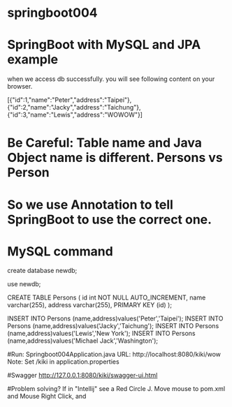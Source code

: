# springboot004
# SpringBoot with MySQL and JPA example

when we access db successfully. you will see following content on your browser.

[{"id":1,"name":"Peter","address":"Taipei"},{"id":2,"name":"Jacky","address":"Taichung"},{"id":3,"name":"Lewis","address":"WOWOW"}]


# Be Careful: Table name and Java Object name is different. Persons vs Person
# So we use Annotation to tell SpringBoot to use the correct one.

# MySQL command
create database newdb;

use newdb;

CREATE TABLE Persons (
id int NOT NULL AUTO_INCREMENT,
name varchar(255),
address varchar(255),
PRIMARY KEY (id)
);

INSERT INTO Persons (name,address)values('Peter','Taipei');
INSERT INTO Persons (name,address)values('Jacky','Taichung');
INSERT INTO Persons (name,address)values('Lewis','New York');
INSERT INTO Persons (name,address)values('Michael Jack','Washington');

#Run:  Springboot004Application.java
URL: http://localhost:8080/kiki/wow
Note: Set /kiki in application.properties

#Swagger
http://127.0.0.1:8080/kiki/swagger-ui.html

#Problem solving?
If in "Intellij" see a Red Circle J. Move mouse to pom.xml and Mouse Right Click, and  